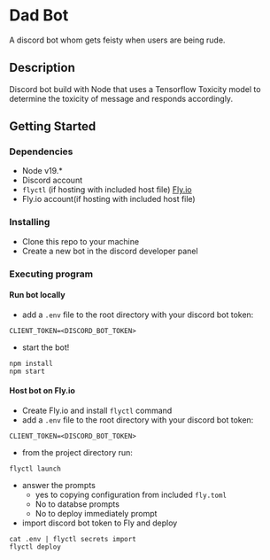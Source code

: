 # Dad Bot

A discord bot whom gets feisty when users are being rude.

## Description

Discord bot build with Node that uses a Tensorflow Toxicity model to determine the toxicity of message and responds accordingly. 

## Getting Started

### Dependencies

* Node v19.*
* Discord account 
* `flyctl` (if hosting with included host file) [Fly.io](https://fly.io/)
* Fly.io account(if hosting with included host file)


### Installing

* Clone this repo to your machine
* Create a new bot in the discord developer panel 


### Executing program

#### Run bot locally
* add a `.env` file to the root directory with your discord bot token:
``` 
CLIENT_TOKEN=<DISCORD_BOT_TOKEN>
```
* start the bot!
```
npm install
npm start
```


#### Host bot on Fly.io

* Create Fly.io and install `flyctl` command
* add a `.env` file to the root directory with your discord bot token:
``` 
CLIENT_TOKEN=<DISCORD_BOT_TOKEN>
```
* from the project directory run:
```
flyctl launch 
```
* answer the prompts
    * yes to copying configuration from included `fly.toml`
    * No to databse prompts
    * No to deploy immediately prompt
* import discord bot token to Fly and deploy
```
cat .env | flyctl secrets import
flyctl deploy
```

